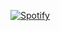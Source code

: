 [![Spotify](https://ephremkejela.vercel.app/api/spotify)](https://open.spotify.com/user/21n7wu4u4m5qi2dovbwajvwsy)

<!--
**ephremkejela/ephremkejela** is a ✨ _special_ ✨ repository because its `README.md` (this file) appears on your GitHub profile.

Here are some ideas to get you started:

- 🔭 I’m currently working on ...
- 🌱 I’m currently learning ...
- 👯 I’m looking to collaborate on ...
- 🤔 I’m looking for help with ...
- 💬 Ask me about ...
- 📫 How to reach me: ...
- 😄 Pronouns: ...
- ⚡ Fun fact: ...
-->
